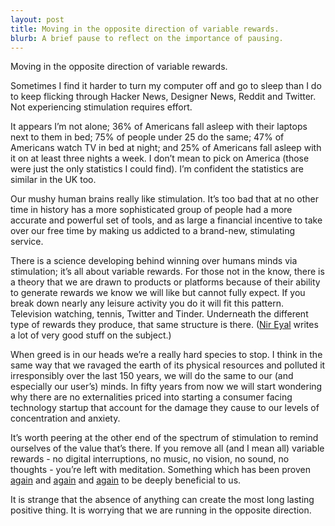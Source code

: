 ```yaml
---
layout: post
title: Moving in the opposite direction of variable rewards. 
blurb: A brief pause to reflect on the importance of pausing.
---
```


Moving in the opposite direction of variable rewards. 

Sometimes I find it harder to turn my computer off and go to sleep than I do to keep flicking through Hacker News, Designer News, Reddit and Twitter. Not experiencing stimulation requires effort. 

It appears I’m not alone; 36% of Americans fall asleep with their laptops next to them in bed; 75% of people under 25 do the same; 47% of Americans watch TV in bed at night; and 25% of Americans fall asleep with it on at least three nights a week. I don’t mean to pick on America (those were just the only statistics I could find). I’m confident the statistics are similar in the UK too. 

Our mushy human brains really like stimulation. It’s too bad that at no other time in history has a more sophisticated group of people had a more accurate and powerful set of tools, and as large a financial incentive to take over our free time by making us addicted to a brand-new, stimulating service.

There is a science developing behind winning over humans minds via stimulation; it’s all about variable rewards. For those not in the know, there is a theory that we are drawn to products or platforms because of their ability to generate rewards we know we will like but cannot fully expect. If you break down nearly any leisure activity you do it will fit this pattern. Television watching, tennis, Twitter and Tinder. Underneath the different type of rewards they produce, that same structure is there. (<a href="http://www.nirandfar.com/" target="_blank">Nir Eyal</a> writes a lot of very good stuff on the subject.)

When greed is in our heads we’re a really hard species to stop. I think in the same way that we ravaged the earth of its physical resources and polluted it irresponsibly over the last 150 years, we will do the same to our (and especially our user’s) minds. In fifty years from now we will start wondering why there are no externalities priced into starting a consumer facing technology startup that account for the damage they cause to our levels of concentration and anxiety.

It’s worth peering at the other end of the spectrum of stimulation to remind ourselves of the value that’s there. If you remove all (and I mean all) variable rewards - no digital interruptions, no music, no vision, no sound, no thoughts - you’re left with meditation. Something which has been proven <a href="http://www.huffingtonpost.com/ashley-turner/how-meditation-works_b_4702629.html" target="_blank">again</a> and <a href="http://www.bloomberg.com/news/articles/2013-11-22/harvard-yoga-scientists-find-proof-of-meditation-benefit" target="_blank">again</a> and <a href="http://news.bbc.co.uk/1/hi/health/7319043.stm " target="_blank">again</a> to be deeply beneficial to us. 

It is strange that the absence of anything can create the most long lasting positive thing. It is worrying that we are running in the opposite direction. 
